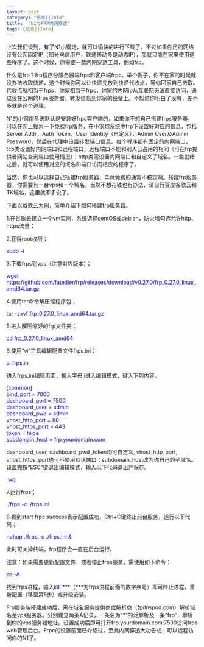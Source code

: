 ```yaml
---
layout: post
category: "信息||Info"
title:  "N1与FRP内网穿透"
tags: [信息||Info]
---
```

<p>
	上次我们谈到，有了N1小钢炮，就可以愉快的进行下载了。不过如果你用的网络没有公网固定IP（部分电信用户，联通移动多是动态IP），那就只能在家里使用这些程序了。这个时候，你需要一款内网穿透工具，例如frp。
</p>
<p>
	什么是frp？frp程序分服务器端frps和客户端frpc。举个例子，你不在家的时候就没办法收取快递，这个时候你可以让快递先放到快递代收点，等你回家自己去取。代收点就相当于frps，你家相当于frpc，你家的内网ip从互联网无法直接访问，通过设在公网的frps服务器，转发信息到你家的设备上。不知道你明白了没有，差不多就是这个道理。
</p>
<p>
	N1的小钢炮系统默认是安装好frpc客户端的，如果你不想自己搭建frps服务器，可以在网上搜索一下免费frp服务，在小钢炮系统中frp下设置好对应的信息，包括Server Addr，Auth Token，User Identity（自定义），Admin User及Admin Password，然后在代理中设置转发端口信息。每个程序都有固定的内网端口，tcp类设置好内网端口和远程端口，远程端口不能和别人已占用的相同（可在frp提供者网站查询端口使用情况）；http类需设置内网端口和自定义子域名。一些就绪之后，就可以使用对应的域名和端口访问相应的程序了。
</p>
<p>
	当然，你也可以选择自己搭建frp服务器，毕竟免费的通常不稳定啊。搭建frp服务器，你需要有一台vps和一个域名。当然不想花钱也有办法，请自行百度谷歌云和TK域名，这里就不多说了。
</p>
<p>
	下面以谷歌云为例，简单介绍下如何搭建<a href="https://github.com/fatedier/frp/releases" target="_blank">frp服务器</a>。
</p>
<p>
	1.在谷歌云建立一个vm实例，系统选择centOS或debian，防火墙勾选允许http、https流量；
</p>
<p>
	2.获得root权限；
</p>
<p>
	<font color="#0000FF">sudo -i</font>
</p>
<p>
	3.下载frps到vps（注意对应版本）；
</p>
<p>
	<font color="#0000FF">wget https://github.com/fatedier/frp/releases/download/v0.27.0/frp_0.27.0_linux_amd64.tar.gz</font>
</p>
<p>
	4.使用tar命令解压缩程序包；
</p>
<p>
	<font color="#0000FF">tar -zxvf frp_0.27.0_linux_amd64.tar.gz</font>
</p>
<p>
	5.进入解压缩好的frp文件夹；
</p>
<p>
	<font color="#0000FF">cd frp_0.27.0_linux_amd64</font>
</p>
<p>
	6.使用“vi”工具编辑配置文件frps.ini；
</p>
<p>
	<font color="#0000FF">vi frps.ini</font>
</p>
<p>
	进入frps.ini编辑页面，输入字母&nbsp;i进入编辑模式，键入下列内容，
</p>
<p>
	<font color="#0000FF">[common]&nbsp;<br />
bind_port = 7000&nbsp;<br />
dashboard_port = 7500&nbsp;<br />
dashboard_user = admin&nbsp;<br />
dashboard_pwd = admin&nbsp;<br />
vhost_http_port = 80&nbsp;<br />
vhost_https_port = 443&nbsp;<br />
token = hijoe&nbsp;<br />
subdomain_host = frp.yourdomain.com</font>
</p>
<p>
	dashboard_user, dashboard_pwd ,token均可自定义, vhost_http_port, vhost_https_port也可不使用默认端口；subdomain_host改为你自己的子域名。设置完按“ESC”键退出编辑模式，输入以下代码退出并保存。
</p>
<p>
	<font color="#0000FF">:wq</font>
</p>
<p>
	7.运行frps；
</p>
<p>
	<font color="#0000FF">./frps -c ./frps.ini</font>
</p>
<p>
	8.看到start frps success表示配置成功，Ctrl+C键终止前台服务，运行以下代码；
</p>
<p>
	<font color="#0000FF">nohup ./frps -c ./frps.ini &amp;</font>
</p>
<p>
	此时可关掉终端，frp程序会一直在后台运行。
</p>
<p>
	注意：如果需要更新配置文件，或者停止frps服务，需使用如下命令：
</p>
<p>
	<font color="#0000FF">ps -A</font>
</p>
<p>
	找到frps进程，输入<font color="#0000FF">kill ***</font>（***为frps进程前面的数字序号）即可终止进程，重新配置（移至第5步）或升级安装。
</p>
<p>
	Frp服务端搭建成功后，需在域名服务提供商或解析商（如dnspod.com）解析域名至vps服务器。分别建立两条A记录，一条名为“*”的泛解析及一条“frp”，解析到你的vps服务器地址。设置成功后即可打开frp.yourdomain.com:7500访问frps web管理后台。Frpc的设置前面已介绍过，至此内网穿透大功告成，可以远程访问你的N1了。
</p>
